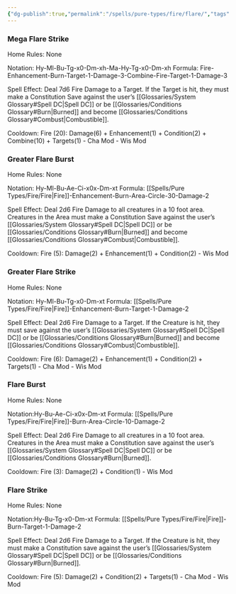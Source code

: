 ```yaml
---
{"dg-publish":true,"permalink":"/spells/pure-types/fire/flare/","tags":["Spell/Fire","Spell/Damage"]}
---
```


### Mega Flare Strike
Home Rules: None

Notation: Hy-Ml-Bu-Tg-x0-Dm-xh-Ma-Hy-Tg-x0-Dm-xh
Formula: Fire-Enhancement-Burn-Target-1-Damage-3-Combine-Fire-Target-1-Damage-3

Spell Effect: 
Deal 7d6 Fire Damage to a Target. If the Target is hit, they must make a Constitution Save against the user’s [[Glossaries/System Glossary#Spell DC\|Spell DC]] or be [[Glossaries/Conditions Glossary#Burn\|Burned]] and become [[Glossaries/Conditions Glossary#Combust\|Combustible]].

Cooldown:
Fire (20): Damage(6) + Enhancement(1) + Condition(2) + Combine(10) + Targets(1) - Cha Mod - Wis Mod

### Greater Flare Burst
Home Rules: None

Notation: Hy-Ml-Bu-Ae-Ci-x0x-Dm-xt 
Formula: [[Spells/Pure Types/Fire/Fire\|Fire]]-Enhancement-Burn-Area-Circle-30-Damage-2

Spell Effect: 
Deal 2d6 Fire Damage to all creatures in a 10 foot area. Creatures in the Area must make a Constitution Save against the user’s [[Glossaries/System Glossary#Spell DC\|Spell DC]] or be [[Glossaries/Conditions Glossary#Burn\|Burned]] and become [[Glossaries/Conditions Glossary#Combust\|Combustible]].

Cooldown:
Fire (5): Damage(2) + Enhancement(1) + Condition(2) - Wis Mod

### Greater Flare Strike
Home Rules: None

Notation: Hy-Ml-Bu-Tg-x0-Dm-xt
Formula: [[Spells/Pure Types/Fire/Fire\|Fire]]-Enhancement-Burn-Target-1-Damage-2

Spell Effect: 
Deal 2d6 Fire Damage to a Target. If the Creature is hit, they must save against the user’s [[Glossaries/System Glossary#Spell DC\|Spell DC]] or be [[Glossaries/Conditions Glossary#Burn\|Burned]] and become [[Glossaries/Conditions Glossary#Combust\|Combustible]].

Cooldown: 
Fire (6): Damage(2) + Enhancement(1) + Condition(2) + Targets(1) - Cha Mod - Wis Mod

### Flare Burst
Home Rules: None

Notation:Hy-Bu-Ae-Ci-x0x-Dm-xt
Formula: [[Spells/Pure Types/Fire/Fire\|Fire]]-Burn-Area-Circle-10-Damage-2

Spell Effect: 
Deal 2d6 Fire Damage to all creatures in a 10 foot area. Creatures in the Area must make a Constitution save against the user’s [[Glossaries/System Glossary#Spell DC\|Spell DC]] or be [[Glossaries/Conditions Glossary#Burn\|Burned]].

Cooldown: 
Fire (3): Damage(2) + Condition(1) - Wis Mod

### Flare Strike
Home Rules: None

Notation:Hy-Bu-Tg-x0-Dm-xt
Formula: [[Spells/Pure Types/Fire/Fire\|Fire]]-Burn-Target-1-Damage-2

Spell Effect: 
Deal 2d6 Fire Damage to a Target. If the Creature is hit, they must make a Constitution save against the user’s [[Glossaries/System Glossary#Spell DC\|Spell DC]] or be [[Glossaries/Conditions Glossary#Burn\|Burned]].

Cooldown:
Fire (5): Damage(2) + Condition(2) + Targets(1) - Cha Mod - Wis Mod